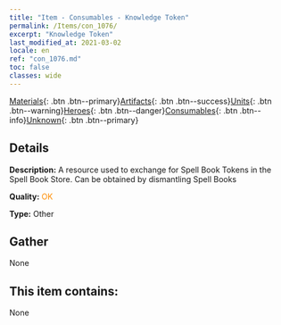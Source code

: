 ```yaml
---
title: "Item - Consumables - Knowledge Token"
permalink: /Items/con_1076/
excerpt: "Knowledge Token"
last_modified_at: 2021-03-02
locale: en
ref: "con_1076.md"
toc: false
classes: wide
---
```

 [Materials](/Items/){: .btn .btn--primary}[Artifacts](/Items/Artifacts/){: .btn .btn--success}[Units](/Items/Units/){: .btn .btn--warning}[Heroes](/Items/Heroes/){: .btn .btn--danger}[Consumables](/Items/Consumables/){: .btn .btn--info}[Unknown](/Items/Unknown/){: .btn .btn--primary}

## Details
 **Description:** A resource used to exchange for Spell Book Tokens in the Spell Book Store. Can be obtained by dismantling Spell Books

 **Quality:** <span style="color: #FF8C00">OK</span>

 **Type:** Other

## Gather

  None

## This item contains:

  None

